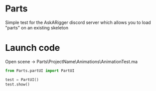 # Parts
Simple test for the AskARigger discord server which allows you to load "parts" on an existing skeleton

# Launch code
Open scene -> Parts\ProjectName\Animations\AnimationTest.ma
```python
from Parts.partUI import PartUI

test = PartUI()
test.show()
```
